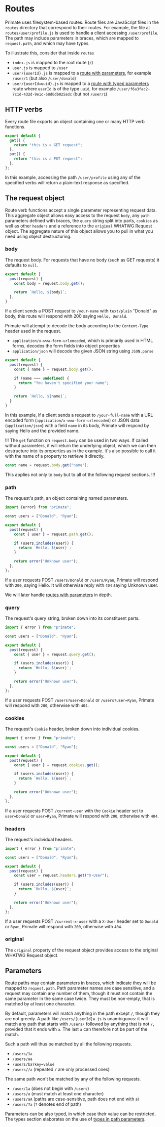 # Routes

Primate uses filesystem-based routes. Route files are JavaScript files in the
`routes` directory that correspond to their routes. For example, the file
at `routes/user/profile.js` is used to handle a client accessing
`/user/profile`. The path may include parameters in braces, which are
mapped to `request.path`, and which may have types.

To illustrate this, consider that inside `routes`

* `index.js` is mapped to the root route (`/`)
* `user.js` is mapped to `/user`
* `user/{userId}.js` is mapped to a
[route with parameters](#parameters), for example `/user/1` (but also
`/user/donald`)
* `user/{userId=uuid}.js` is mapped to a
[route with typed parameters][types] route where `userId` is of the type `uuid`,
for example `/user/f6a3fac2-7c1d-432d-9e1c-68d0db925adc` (but not `/user/1`)

## HTTP verbs

Every route file exports an object containing one or many HTTP verb functions.

```js caption=routes/user/profile.js
export default {
  get() {
    return "this is a GET request";
  },
  put() {
    return "this is a PUT request";
  },
};
```

In this example, accessing the path `/user/profile` using any of the specified
verbs will return a plain-text response as specified.

## The request object

Route verb functions accept a single parameter representing request data. This
aggregate object allows easy access to the request `body`, any `path`
parameters defined with braces, the `query` string split into parts, `cookies`
as well as other `headers` and a reference to the `original` WHATWG Request 
object. The aggregate nature of this object allows you to pull in what you need
using object destructuring.

### body

The request body. For requests that have no body (such as GET requests) it
defaults to `null`.

```js caption=routes/your-name.js
export default {
  post(request) {
    const body = request.body.get();

    return `Hello, ${body}`;
  },
}
```

If a client sends a POST request to `/your-name` with `text/plain` "Donald" as
body, this route will respond with 200 saying `Hello, Donald`.

Primate will attempt to decode the body according to the `Content-Type` header
used in the request.

* `application/x-www-form-urlencoded`, which is primarily used in HTML forms,
decodes the form fields into object properties
* `application/json` will decode the given JSON string using `JSON.parse`

```js caption=routes/your-full-name.js
export default {
  post(request) {
    const { name } = request.body.get();

    if (name === undefined) {
      return "You haven't specified your name";
    }

    return `Hello, ${name}`;
  }
}
```

In this example, if a client sends a request to `/your-full-name` with a
URL-encoded form (`application/x-www-form-urlencoded`) or JSON data
(`application/json`) with a field `name` in its body, Primate will respond by
saying Hello and the provided name.

!!!
The `get` function on `request.body` can be used in two ways. If called without
parameters, it will return the underlying object, which we can then destructure
into its properties as in the example. It's also possible to call it with the
name of a property to retrieve it directly.

```js
const name = request.body.get("name");
```

This applies not only to `body` but to all of the following request sections.
!!!

### path

The request's path, an object containing named parameters.

```js caption=routes/users/{user}.js
import {error} from "primate";

const users = ["Donald", "Ryan"];

export default {
  post(request) {
    const { user } = request.path.get();

    if (users.includes(user)) {
      return `Hello, ${user}`;
    }

    return error("Unknown user");
  },
};
```

If a user requests POST `/users/Donald` or `/users/Ryan`, Primate will respond
with `200`, saying Hello. It will otherwise reply with `404` saying Unknown
user.

We will later handle [routes with parameters](#parameters) in depth.

### query

The request's query string, broken down into its constituent parts.

```js caption=routes/users.js
import { error } from "primate";

const users = ["Donald", "Ryan"];

export default {
  post(request) {
    const { user } = request.query.get();

    if (users.includes(user)) {
      return `Hello, ${user}`;
    }

    return error("Unknown user");
  },
};
```

If a user requests POST `/users?user=Donald` or `/users?user=Ryan`, Primate
will respond with `200`, otherwise with `404`.

### cookies

The request's `Cookie` header, broken down into individual cookies.

```js caption=routes/current-user.js
import { error } from "primate";

const users = ["Donald", "Ryan"];

export default {
  post(request) {
    const { user } = request.cookies.get();

    if (users.includes(user)) {
      return `Hello, ${user}`;
    }

    return error("Unknown user");
  },
};
```

If a user requests POST `/current-user` with the `Cookie` header set to
`user=Donald` or `user=Ryan`, Primate will respond with `200`, otherwise with
`404`.

### headers

The request's individual headers.

```js caption=routes/current-x-user.js
import { error } from "primate";

const users = ["Donald", "Ryan"];

export default {
  post(request) {
    const user = request.headers.get("X-User");

    if (users.includes(user)) {
      return `Hello, ${user}`;
    }

    return error("Unknown user");
  },
};
```

If a user requests POST `/current-x-user` with a `X-User` header set to
`Donald` or `Ryan`, Primate will respond with `200`, otherwise with `404`.

### original

The `original` property of the request object provides access to the original
WHATWG Request object.

## Parameters

Route paths may contain parameters in braces, which indicate they will be
mapped to `request.path`. Path parameter names are case sensitive, and a
request may contain any number of them, though it must not contain the same
parameter in the same case twice. They must be non-empty, that is matched by
at least one character.

By default, parameters will match anything in the path except `/`, though they
are not greedy. A path like `/users/{userId}a.js` is unambiguous: it will match
any path that starts with `/users/` followed by anything that is not `/`,
provided that it ends with `a`. The last `a` can therefore not be part of
the match.

Such a path will thus be matched by all the following requests.

* `/users/1a`
* `/users/aa`
* `/users/ba?key=value`
* `/users//a` (repeated `/` are only processed ones)

The same path won't be matched by any of the following requests.

* `/user/1a` (does not begin with `/users`)
* `/users/a` (must match at least one character)
* `/users/aA` (paths are case-sensitive, path does not end with `a`)
* `/users/?a` (`?` denotes end of path)

Parameters can be also typed, in which case their value can be restricted.
The types section elaborates on the use of [types in path parameters][types].


[types]: /guide/types#path-parameters
